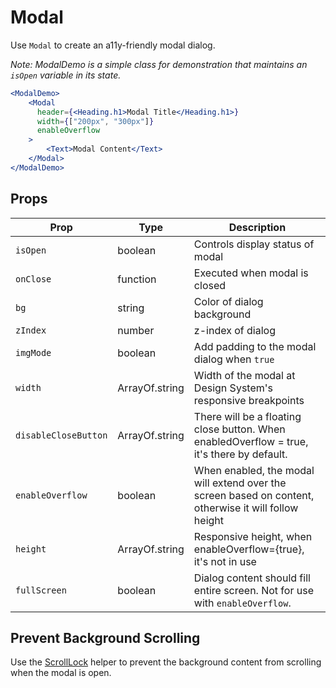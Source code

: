 # Modal

Use `Modal` to create an a11y-friendly modal dialog.

_Note: ModalDemo is a simple class for demonstration that maintains an `isOpen` variable in its state._

```.jsx
<ModalDemo>
    <Modal
      header={<Heading.h1>Modal Title</Heading.h1>}
      width={["200px", "300px"]}
      enableOverflow
    >
        <Text>Modal Content</Text>
    </Modal>
</ModalDemo>
```

## Props

| Prop                 | Type           | Description                                                                                           |
| -------------------- | -------------- | ----------------------------------------------------------------------------------------------------- |
| `isOpen`             | boolean        | Controls display status of modal                                                                      |
| `onClose`            | function       | Executed when modal is closed                                                                         |
| `bg`                 | string         | Color of dialog background                                                                            |
| `zIndex`             | number         | z-index of dialog                                                                                     |
| `imgMode`            | boolean        | Add padding to the modal dialog when `true`                                                           |
| `width`              | ArrayOf.string | Width of the modal at Design System's responsive breakpoints                                          |
| `disableCloseButton` | ArrayOf.string | There will be a floating close button. When enabledOverflow = true, it's there by default.            |
| `enableOverflow`     | boolean        | When enabled, the modal will extend over the screen based on content, otherwise it will follow height |
| `height`             | ArrayOf.string | Responsive height, when enableOverflow={true}, it's not in use                                        |
| `fullScreen`         | boolean        | Dialog content should fill entire screen. Not for use with `enableOverflow`.                          |

## Prevent Background Scrolling

Use the [ScrollLock](/ScrollLock) helper
to prevent the background content from scrolling when the modal is open.
